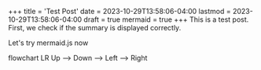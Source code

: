 +++
title = 'Test Post'
date = 2023-10-29T13:58:06-04:00
lastmod = 2023-10-29T13:58:06-04:00 
draft = true
mermaid = true
+++
This is a test post.  First, we check if the summary is displayed correctly.

<!--more-->

Let's try mermaid.js now


<div class="mermaid">
flowchart LR
	Up --> Down --> Left --> Right
</div>
